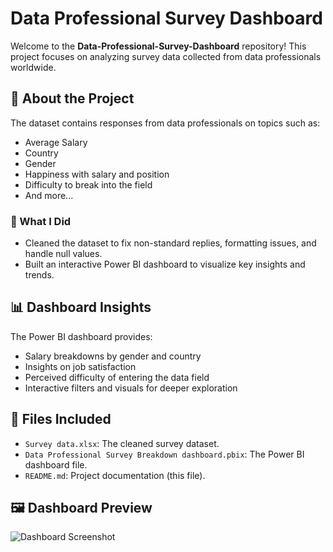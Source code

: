 # Data Professional Survey Dashboard

Welcome to the **Data-Professional-Survey-Dashboard** repository! This project focuses on analyzing survey data collected from data professionals worldwide.

## 📄 About the Project

The dataset contains responses from data professionals on topics such as:
- Average Salary  
- Country  
- Gender  
- Happiness with salary and position  
- Difficulty to break into the field  
- And more...

### 🔧 What I Did
- Cleaned the dataset to fix non-standard replies, formatting issues, and handle null values.
- Built an interactive Power BI dashboard to visualize key insights and trends.

## 📊 Dashboard Insights

The Power BI dashboard provides:
- Salary breakdowns by gender and country  
- Insights on job satisfaction  
- Perceived difficulty of entering the data field  
- Interactive filters and visuals for deeper exploration

## 📂 Files Included

- `Survey data.xlsx`: The cleaned survey dataset.  
- `Data Professional Survey Breakdown dashboard.pbix`: The Power BI dashboard file.  
- `README.md`: Project documentation (this file).

## 🖼️ Dashboard Preview

![Dashboard Screenshot](dashboard_screenshot.png) <!-- Replace with your actual image file name -->

